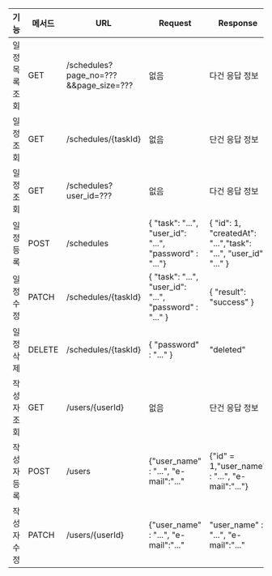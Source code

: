 | 기능       | 메서드 | URL                  | Request                   | Response             | 상태       |
|------------|--------|-------------|--------------------|-----------------------|------------|
| 일정 목록 조회   | GET    | /schedules?page_no=???&&page_size=??? | 없음            | 다건 응답 정보 | 200 OK       |
| 일정 조회   | GET    | /schedules/{taskId} | 없음           | 단건 응답 정보 | 200 OK       |
| 일정 조회   | GET    | /schedules?user_id=??? | 없음           | 다건 응답 정보 | 200 OK       |
| 일정 등록  | POST| /schedules| { "task": "...", "user_id": "...", "password" : "..."} | { "id": 1, "createdAt": "...","task": "...", "user_id": "..." } | 200 OK |
| 일정 수정| PATCH | /schedules/{taskId}|{ "task": "...", "user_id": "...", "password" : "..." } | { "result": "success" }| 200 OK  |
| 일정 삭제   | DELETE | /schedules/{taskId}  | { "password" : "..." }  | "deleted" | 200 OK    |
| 작성자 조회   | GET    | /users/{userId} | 없음           | 단건 응답 정보 | 200 OK       |
| 작성자 등록   | POST    | /users | {"user_name" : "...", "e-mail":"..."  | {"id" = 1,"user_name" : "...", "e-mail":"..."} | 200 OK       |
| 작성자 수정   | PATCH    | /users/{userId} | {"user_name" : "...", "e-mail":"..."  | "user_name" : "...", "e-mail":"..." | 200 OK       |